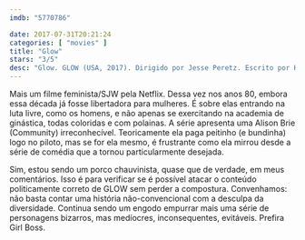 ```yaml
---
imdb: "5770786"

date: 2017-07-31T20:21:24
categories: [ "movies" ]
title: "Glow"
stars: "3/5"
desc: "Glow. GLOW (USA, 2017). Dirigido por Jesse Peretz. Escrito por Kristoffer Diaz, Liz Flahive, Carly Mensch, Emma Rathbone, Rachel Shukert, Nick Jones. Com Alison Brie (Ruth Wilder), Betty Gilpin (Debbie Eagan), Sydelle Noel (Cherry Bang), Britney Young (Carmen Wade), Marc Maron (Sam Sylvia), Britt Baron (Justine Biagi), Kimmy Gatewood (Stacey Beswick), Rebekka Johnson (Dawn Rivecca), Sunita Mani (Arthie Premkumar)."
---
```

Mais um filme feminista/SJW pela Netflix. Dessa vez nos anos 80, embora essa década já fosse libertadora para mulheres. É sobre elas entrando na luta livre, como os homens, e não apenas se exercitando na academia de ginástica, todas coloridas e com polainas. A série apresenta uma Alison Brie (Community) irreconhecível. Teoricamente ela paga peitinho (e bundinha) logo no piloto, mas se for ela mesmo, é frustrante como ela mirrou desde a série de comédia que a tornou particularmente desejada.

Sim, estou sendo um porco chauvinista, quase que de verdade, em meus comentários. Isso é para verificar se é possível atacar o conteúdo politicamente correto de GLOW sem perder a compostura. Convenhamos: não basta contar uma história não-convencional com a desculpa da diversidade. Continua sendo um engodo empurrar mais uma série de personagens bizarros, mas medíocres, inconsequentes, evitáveis. Prefira Girl Boss.
